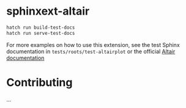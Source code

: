 # sphinxext-altair

```bash
hatch run build-test-docs
hatch run serve-test-docs
```

For more examples on how to use this extension, see the test Sphinx documentation in `tests/roots/test-altairplot` or the official [Altair documentation](https://github.com/altair-viz/altair/tree/master/doc)

# Contributing
...